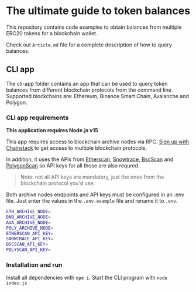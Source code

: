 # The ultimate guide to token balances

This repository contains code examples to obtain balances from multiple ERC20 tokens for a blockchain wallet.

Check out `Article.md` file for a complete description of how to query balances.

## CLI app

The cli-app folder contains an app that can be used to query token balances from different blockchain protocols from the command line. Supported blockchains are: Ethereum, Binance Smart Chain, Avalanche and Polygon.

### CLI app requirements

**This application requires Node.js v15**

This app requires access to blockchain archive nodes via RPC. [Sign up with Chainstack](https://console.chainstack.com/user/account/create) to get access to multiple blockchain protocols.

In addition, it uses the APIs from [Etherscan](https://etherscan.io/), [Snowtrace](https://snowtrace.io/), [BscScan](https://bscscan.com/) and [PolygonScan](https://polygonscan.com/) so API keys for all those are also requred.

> Note: not all API keys are mandatory, just the ones from the blockchain protocol you'd use.

Both archive nodes endpoints and API keys must be configured in an .env file. Just enter the values in the `.env.example` file and rename it to `.env`.

```sh
ETH_ARCHIVE_NODE=
BNB_ARCHIVE_NODE=
AVA_ARCHIVE_NODE=
POLY_ARCHIVE_NODE=
ETHERSCAN_API_KEY=
SNOWTRACE_API_KEY=
BSCSCAN_API_KEY=
POLYSCAN_API_KEY=

```

### Installation and run

Install all dependencies with `npm i`. Start the CLI program with `node index.js`
